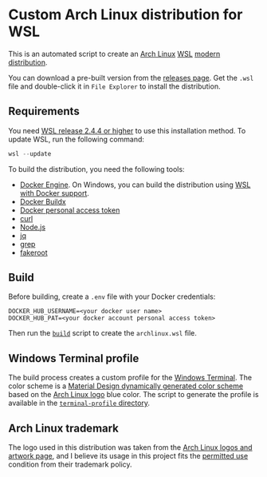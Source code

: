 # Custom Arch Linux distribution for WSL

This is an automated script to create an [Arch Linux](https://archlinux.org)
[WSL](https://aka.ms/wsl/) [modern
distribution](https://learn.microsoft.com/windows/wsl/build-custom-distro).

You can download a pre-built version from the [releases
page](https://github.com/DevelopersCommunity/archlinux-wsl/releases/latest). Get
the `.wsl` file and double-click it in `File Explorer` to install the
distribution.

## Requirements

You need [WSL release 2.4.4 or higher](https://github.com/microsoft/WSL/releases)
to use this installation method. To update WSL, run the following command:

```powershell
wsl --update
```

To build the distribution, you need the following tools:

- [Docker Engine](https://docs.docker.com/engine/). On Windows, you can build
the distribution using [WSL with Docker
support](https://docs.docker.com/desktop/features/wsl/).
- [Docker Buildx](https://docs.docker.com/build/concepts/overview/)
- [Docker personal access
token](https://docs.docker.com/security/for-developers/access-tokens/)
- [curl](https://curl.se/)
- [Node.js](https://nodejs.org/)
- [jq](https://jqlang.github.io/jq/)
- [grep](https://www.gnu.org/software/grep/)
- [fakeroot](https://man.archlinux.org/man/fakeroot.1)

## Build

Before building, create a `.env` file with your Docker credentials:

```env
DOCKER_HUB_USERNAME=<your docker user name>
DOCKER_HUB_PAT=<your docker account personal access token>
```

Then run the [`build`](./build) script to create the `archlinux.wsl` file.

## Windows Terminal profile

The build process creates a custom profile for the [Windows
Terminal](https://learn.microsoft.com/windows/terminal/). The color scheme is a
[Material Design dynamically generated color
scheme](https://m3.material.io/styles/color/dynamic/choosing-a-source) based on
the [Arch Linux logo](https://archlinux.org/art/) blue color. The script to
generate the profile is available in the [`terminal-profile`
directory](./terminal-profile/).

## Arch Linux trademark
 
The logo used in this distribution was taken from the [Arch Linux logos and
artwork page](https://archlinux.org/art/), and I believe its usage in this
project fits the [permitted
use](https://wiki.archlinux.org/title/DeveloperWiki:TrademarkPolicy#Permitted_Use)
condition from their trademark policy.

<!-- vim: set spell spelllang=en: -->
